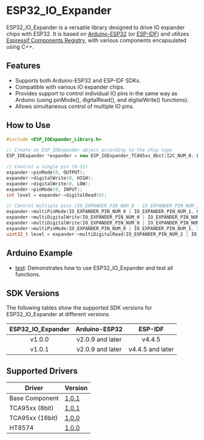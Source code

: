 # ESP32_IO_Expander

ESP32_IO_Expander is a versatile library designed to drive IO expander chips with ESP32. It is based on [Arduino-ESP32](https://github.com/espressif/arduino-esp32) (or [ESP-IDF](https://github.com/espressif/esp-idf)) and utilizes [Espressif Components Registry](https://components.espressif.com/), with various components encapsulated using C++.

## Features

* Supports both Arduino-ESP32 and ESP-IDF SDKs.
* Compatible with various IO expander chips.
* Provides support to control individual IO pins in the same way as Arduino (using pinMode(), digitalRead(), and digitalWrite() functions).
* Allows simultaneous control of multiple IO pins.

## How to Use

```cpp
#include <ESP_IOExpander_Library.h>

// Create an ESP_IOExpander object according to the chip type
ESP_IOExpander *expander = new ESP_IOExpander_TCA95xx_8bit(I2C_NUM_0, ESP_IO_EXPANDER_I2C_TCA9554_ADDRESS_000, I2C_SCL_PIN, I2C_SDA_PIN);

// Control a single pin (0-31)
expander->pinMode(0, OUTPUT);
expander->digitalWrite(0, HIGH);
expander->digitalWrite(0, LOW);
expander->pinMode(0, INPUT);
int level = expander->digitalRead(0);

// Control multiple pins (IO_EXPANDER_PIN_NUM_0 - IO_EXPANDER_PIN_NUM_31)
expander->multiPinMode(IO_EXPANDER_PIN_NUM_0 | IO_EXPANDER_PIN_NUM_1, OUTPUT);
expander->multiDigitalWrite(IO_EXPANDER_PIN_NUM_0 | IO_EXPANDER_PIN_NUM_1, HIGH);
expander->multiDigitalWrite(IO_EXPANDER_PIN_NUM_0 | IO_EXPANDER_PIN_NUM_1, LOW);
expander->multiPinMode(IO_EXPANDER_PIN_NUM_0 | IO_EXPANDER_PIN_NUM_1, INPUT);
uint32_t level = expander->multiDigitalRead(IO_EXPANDER_PIN_NUM_2 | IO_EXPANDER_PIN_NUM_3);
```

## Arduino Example

* [test](examples/test): Demonstrates how to use ESP32_IO_Expander and test all functions.

## SDK Versions

The following tables show the supported SDK versions for ESP32_IO_Expander at different versions.

| **ESP32_IO_Expander** | **Arduino-ESP32** |   **ESP-IDF**    |
| :-------------------: | :---------------: | :--------------: |
|        v1.0.0         | v2.0.9 and later  |      v4.4.5      |
|        v1.0.1         | v2.0.9 and later  | v4.4.5 and later |

## Supported Drivers

|   **Driver**    |                                         **Version**                                          |
| --------------- | -------------------------------------------------------------------------------------------- |
| Base Component  | [1.0.1](https://components.espressif.com/components/espressif/esp_io_expander)               |
| TCA95xx (8bit)  | [1.0.1](https://components.espressif.com/components/espressif/esp_io_expander_tca9554)       |
| TCA95xx (16bit) | [1.0.0](https://components.espressif.com/components/espressif/esp_io_expander_tca95xx_16bit) |
| HT8574          | [1.0.0](https://components.espressif.com/components/espressif/esp_io_expander_ht8574)        |